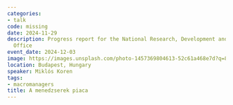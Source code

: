 ```yaml
---
categories:
- talk
code: missing
date: 2024-11-29
description: Progress report for the National Research, Development and Innovation
  Office
event_date: 2024-12-03
image: https://images.unsplash.com/photo-1457369804613-52c61a468e7d?q=80&w=2670&auto=format&fit=crop&ixlib=rb-4.0.3&ixid=M3wxMjA3fDB8MHxwaG90by1wYWdlfHx8fGVufDB8fHx8fA%3D%3D
location: Budapest, Hungary
speaker: Miklós Koren
tags:
- macromanagers
title: A menedzserek piaca
---
```

